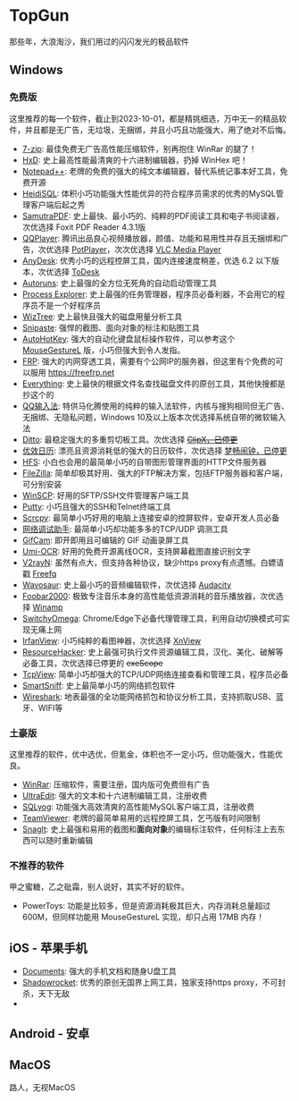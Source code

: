 # TopGun
那些年，大浪淘沙，我们用过的闪闪发光的极品软件

## Windows

### 免费版
这里推荐的每一个软件，截止到2023-10-01，都是精挑细选，万中无一的精品软件，并且都是无广告，无垃圾，无捆绑，并且小巧且功能强大，用了绝对不后悔。

* [7-zip](https://www.7-zip.org): 最佳免费无广告高性能压缩软件，别再抱住 WinRar 的腿了！
* [HxD](http://www.mh-nexus.de/): 史上最高性能最清爽的十六进制编辑器，扔掉 WinHex 吧！
* [Notepad++](https://notepad-plus-plus.org/): 老牌的免费的强大的纯文本编辑器，替代系统记事本好工具，免费开源
* [HeidiSQL](https://www.heidisql.com/): 体积小巧功能强大性能优异的符合程序员需求的优秀的MySQL管理客户端后起之秀
* [SamutraPDF](https://www.sumatrapdfreader.org/): 史上最快、最小巧的、纯粹的PDF阅读工具和电子书阅读器，次优选择 Foxit PDF Reader 4.3.1版
* [QQPlayer](https://player.qq.com/): 腾讯出品良心视频播放器，颜值、功能和易用性并存且无捆绑和广告，次优选择 [PotPlayer](https://potplayer.daum.net/)，次次优选择 [VLC Media Player](https://www.videolan.org/vlc/)
* [AnyDesk](https://www.anydesk.com): 优秀小巧的远程控屏工具，国内连接速度稍差，优选 6.2 以下版本，次优选择 [ToDesk](https://www.todesk.com/)
* [Autoruns](https://learn.microsoft.com/zh-cn/sysinternals/downloads/autoruns): 史上最强的全方位无死角的自动启动管理工具
* [Process Explorer](https://learn.microsoft.com/zh-cn/sysinternals/downloads/process-explorer): 史上最强的任务管理器，程序员必备利器，不会用它的程序员不是一个好程序员
* [WizTree](https://diskanalyzer.com/): 史上最快且强大的磁盘用量分析工具
* [Snipaste](https://www.snipaste.com/): 强悍的截图、面向对象的标注和贴图工具
* [AutoHotKey](https://www.autohotkey.com): 强大的自动化键盘鼠标操作软件，可以参考这个 [MouseGestureL](https://github.com/kingron/MouseGestureL) 版，小巧但强大到令人发指。
* [FRP](https://github.com/fatedier/frp): 强大的内网穿透工具，需要有个公网IP的服务器，但这里有个免费的可以服用 https://freefrp.net
* [Everything](https://www.voidtools.com/): 史上最快的根据文件名查找磁盘文件的原创工具，其他快搜都是抄这个的
* [QQ输入法](http://qq.pinyin.cn/): 特供马化腾使用的纯粹的输入法软件，内核与搜狗相同但无广告、无捆绑、无隐私问题，Windows 10及以上版本次优选择系统自带的微软输入法
* [Ditto](https://ditto-cp.sourceforge.io/): 最稳定强大的多重剪切板工具。次优选择 ~~[ClipX，已停更](http://clipx.org/)~~
* [优效日历](https://www.youxiao.cn/): 漂亮且资源消耗低的强大的日历软件，次优选择 [梦畅闹钟，已停更](http://www.naozhong.net/)
* [HFS](http://www.rejetto.com/hfs/): 小白也会用的最简单小巧的自带图形管理界面的HTTP文件服务器
* [FileZilla](https://filezilla-project.org/): 简单却极其好用、强大的FTP解决方案，包括FTP服务器和客户端，可分别安装
* [WinSCP](https://winscp.net/): 好用的SFTP/SSH文件管理客户端工具
* [Putty](https://www.chiark.greenend.org.uk/~sgtatham/putty/): 小巧且强大的SSH和Telnet终端工具
* [Scrcpy](https://github.com/Genymobile/scrcpy): 最简单小巧好用的电脑上连接安卓的控屏软件，安卓开发人员必备
* [网络调试助手](http://www.cmsoft.cn): 最简单小巧却功能多多的TCP/UDP 调测工具
* [GifCam](https://blog.bahraniapps.com/gifcam/): 即开即用且可编辑的 GIF 动画录屏工具
* [Umi-OCR](https://github.com/hiroi-sora/Umi-OCR): 好用的免费开源离线OCR，支持屏幕截图直接识别文字
* [V2rayN](https://github.com/2dust/v2rayN): 虽然有点大，但支持各种协议，缺少https proxy有点遗憾。白嫖请戳 [Freefq ](https://raw.fastgit.org/freefq/free/master/v2)
* [Wavosaur](https://www.wavosaur.com/): 史上最小巧的音频编辑软件，次优选择 [Audacity](https://www.audacityteam.org/)
* [Foobar2000](https://www.foobar2000.org/): 极致专注音乐本身的高性能低资源消耗的音乐播放器，次优选择 [Winamp](https://www.winamp.com/)
* [SwitchyOmega](https://chrome.google.com/webstore/detail/proxy-switchyomega/padekgcemlokbadohgkifijomclgjgif): Chrome/Edge下必备代理管理工具，利用自动切换模式可实现无痛上网
* [IrfanView](https://www.irfanview.com/): 小巧纯粹的看图神器，次优选择 [XnView](https://www.xnview.com)
* [ResourceHacker](http://www.angusj.com/resourcehacker/): 史上最强可执行文件资源编辑工具，汉化、美化、破解等必备工具，次优选择已停更的 ~~exeScope~~
* [TcpView](https://learn.microsoft.com/en-us/sysinternals/downloads/tcpview): 简单小巧却强大的TCP/UDP网络连接查看和管理工具，程序员必备
* [SmartSniff](https://www.nirsoft.net/utils/smsniff.html): 史上最简单小巧的网络抓包软件
* [Wireshark](https://www.wireshark.org/): 地表最强的全功能网络抓包和协议分析工具，支持抓取USB、蓝牙、WIFI等
  
### 土豪版
这里推荐的软件，优中选优，但氪金，体积也不一定小巧，但功能强大，性能优良。

* [WinRar](https://www.winrar.com): 压缩软件，需要注册，国内版可免费但有广告
* [UltraEdit](https://www.ultraedit.com/): 强大的文本和十六进制编辑工具，注册收费
* [SQLyog](https://webyog.com/product/sqlyog/): 功能强大高效清爽的高性能MySQL客户端工具，注册收费
* [TeamViewer](https://www.teamviewer.com/): 老牌的最简单易用的远程控屏工具，乞丐版有时间限制
* [SnagIt](https://www.techsmith.com/): 史上最强和易用的截图和**面向对象**的编辑标注软件，任何标注上去东西可以随时重新编辑

### 不推荐的软件
甲之蜜糖，乙之砒霜，别人说好，其实不好的软件。

- PowerToys: 功能是比较多，但是资源消耗极其巨大，内存消耗总量超过600M，但同样功能用 MouseGestureL 实现，却只占用 17MB 内存！

## iOS - 苹果手机
* [Documents](https://readdle.com/documents): 强大的手机文档和随身U盘工具
* [Shadowrocket](https://apps.apple.com/ca/app/shadowrocket/id932747118): 优秀的原创无国界上网工具，独家支持https proxy，不可封杀，天下无敌
* 

## Android - 安卓

## MacOS
路人，无视MacOS

